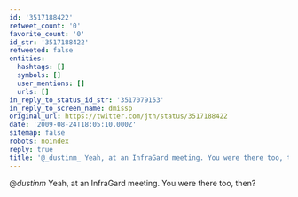```yaml
---
id: '3517188422'
retweet_count: '0'
favorite_count: '0'
id_str: '3517188422'
retweeted: false
entities:
  hashtags: []
  symbols: []
  user_mentions: []
  urls: []
in_reply_to_status_id_str: '3517079153'
in_reply_to_screen_name: dmissp
original_url: https://twitter.com/jth/status/3517188422
date: '2009-08-24T18:05:10.000Z'
sitemap: false
robots: noindex
reply: true
title: '@_dustinm_ Yeah, at an InfraGard meeting. You were there too, then?'
---
```


@_dustinm_ Yeah, at an InfraGard meeting. You were there too, then?